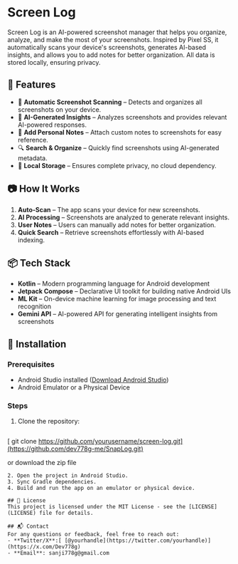 # Screen Log

Screen Log is an AI-powered screenshot manager that helps you organize, analyze, and make the most of your screenshots. Inspired by Pixel SS, it automatically scans your device's screenshots, generates AI-based insights, and allows you to add notes for better organization. All data is stored locally, ensuring privacy.

## 🚀 Features

- 📸 **Automatic Screenshot Scanning** – Detects and organizes all screenshots on your device.
- 🤖 **AI-Generated Insights** – Analyzes screenshots and provides relevant AI-powered responses.
- 📝 **Add Personal Notes** – Attach custom notes to screenshots for easy reference.
- 🔍 **Search & Organize** – Quickly find screenshots using AI-generated metadata.
- 🔐 **Local Storage** – Ensures complete privacy, no cloud dependency.

## 📷 How It Works

1. **Auto-Scan** – The app scans your device for new screenshots.
2. **AI Processing** – Screenshots are analyzed to generate relevant insights.
3. **User Notes** – Users can manually add notes for better organization.
4. **Quick Search** – Retrieve screenshots effortlessly with AI-based indexing.

## 📦 Tech Stack

- **Kotlin** – Modern programming language for Android development
- **Jetpack Compose** – Declarative UI toolkit for building native Android UIs
- **ML Kit** – On-device machine learning for image processing and text recognition
- **Gemini API** – AI-powered API for generating intelligent insights from screenshots

## 🔧 Installation

### Prerequisites
- Android Studio installed ([Download Android Studio](https://developer.android.com/studio))
- Android Emulator or a Physical Device

### Steps
1. Clone the repository:
   ```sh
  [ git clone https://github.com/yourusername/screen-log.git](https://github.com/dev778g-me/SnapLog.git)

  or download the zip file
   ```
2. Open the project in Android Studio.
3. Sync Gradle dependencies.
4. Build and run the app on an emulator or physical device.

## 📜 License
This project is licensed under the MIT License - see the [LICENSE](LICENSE) file for details.

## 📬 Contact
For any questions or feedback, feel free to reach out:
- **Twitter/X**:[ [@yourhandle](https://twitter.com/yourhandle)](https://x.com/Dev778g)
- **Email**: sanji778g@gmail.com
